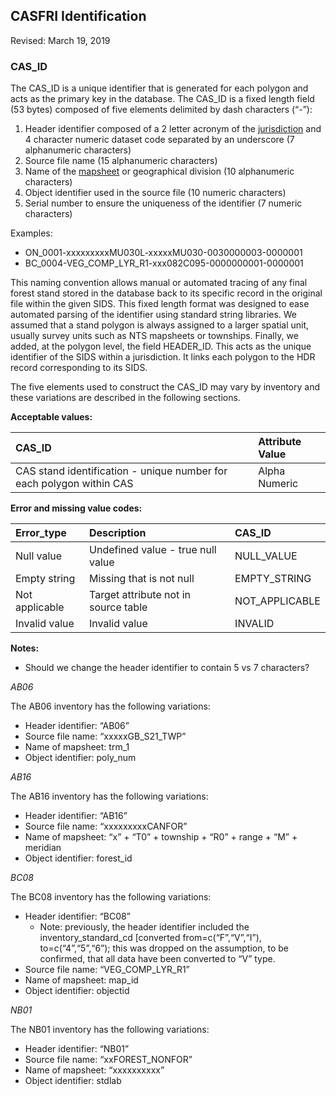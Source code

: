 
## CASFRI Identification

Revised: March 19, 2019

### CAS\_ID

The CAS\_ID is a unique identifier that is generated for each polygon
and acts as the primary key in the database. The CAS\_ID is a fixed
length field (53 bytes) composed of five elements delimited by dash
characters (“-”):

1.  Header identifier composed of a 2 letter acronym of the
    [jurisdiction](jurisdiction.md) and 4 character numeric dataset code
    separated by an underscore (7 alphanumeric characters)
2.  Source file name (15 alphanumeric characters)
3.  Name of the [mapsheet](map_sheet_id.md) or geographical division (10
    alphanumeric characters)
4.  Object identifier used in the source file (10 numeric characters)
5.  Serial number to ensure the uniqueness of the identifier (7 numeric
    characters)

Examples:

  - ON\_0001-xxxxxxxxxMU030L-xxxxxMU030-0030000003-0000001
  - BC\_0004-VEG\_COMP\_LYR\_R1-xxx082C095-0000000001-0000001

This naming convention allows manual or automated tracing of any final
forest stand stored in the database back to its specific record in the
original file within the given SIDS. This fixed length format was
designed to ease automated parsing of the identifier using standard
string libraries. We assumed that a stand polygon is always assigned to
a larger spatial unit, usually survey units such as NTS mapsheets or
townships. Finally, we added, at the polygon level, the field
HEADER\_ID. This acts as the unique identifier of the SIDS within a
jurisdiction. It links each polygon to the HDR record corresponding to
its SIDS.

The five elements used to construct the CAS\_ID may vary by inventory
and these variations are described in the following sections.

**Acceptable
values:**

| CAS\_ID                                                              | Attribute Value |
| :------------------------------------------------------------------- | :-------------- |
| CAS stand identification - unique number for each polygon within CAS | Alpha Numeric   |

**Error and missing value
codes:**

| Error\_type    | Description                          | CAS\_ID         |
| :------------- | :----------------------------------- | :-------------- |
| Null value     | Undefined value - true null value    | NULL\_VALUE     |
| Empty string   | Missing that is not null             | EMPTY\_STRING   |
| Not applicable | Target attribute not in source table | NOT\_APPLICABLE |
| Invalid value  | Invalid value                        | INVALID         |

**Notes:**

  - Should we change the header identifier to contain 5 vs 7 characters?

*AB06*

The AB06 inventory has the following variations:

  - Header identifier: “AB06”
  - Source file name: “xxxxxGB\_S21\_TWP”
  - Name of mapsheet: trm\_1
  - Object identifier: poly\_num

*AB16*

The AB16 inventory has the following variations:

  - Header identifier: “AB16”
  - Source file name: “xxxxxxxxxCANFOR”
  - Name of mapsheet: “x” + “T0” + township + “R0” + range + “M” +
    meridian
  - Object identifier: forest\_id

*BC08*

The BC08 inventory has the following variations:

  - Header identifier: “BC08”
      - Note: previously, the header identifier included the
        inventory\_standard\_cd \[converted from=c(“F”,“V”,“I”),
        to=c(“4”,“5”,“6”); this was dropped on the assumption, to be
        confirmed, that all data have been converted to “V” type.
  - Source file name: “VEG\_COMP\_LYR\_R1”
  - Name of mapsheet: map\_id
  - Object identifier: objectid

*NB01*

The NB01 inventory has the following variations:

  - Header identifier: “NB01”
  - Source file name: “xxFOREST\_NONFOR”
  - Name of mapsheet: “xxxxxxxxxx”
  - Object identifier: stdlab
